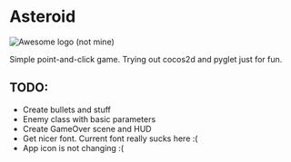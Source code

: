 # Asteroid

![Awesome logo (not mine)](http://orig01.deviantart.net/dcc2/f/2011/115/c/e/asteroid_text_by_xdrac-d3eu89g.png)

Simple point-and-click game.
Trying out cocos2d and pyglet just for fun.

## TODO:
- Create bullets and stuff
- Enemy class with basic parameters
- Create GameOver scene and HUD
- Get nicer font. Current font really sucks here :(
- App icon is not changing :(
